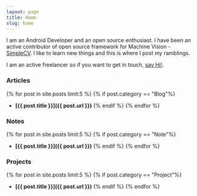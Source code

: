 ```yaml
---
layout: page
title: Home
slug: home
---
```

I am an Android Developer and an open source enthusiast. I have been an active contributor of open source framework for Machine Vision - [SimpleCV](http://simplecv.org/). I like to learn new things and this is where I post my ramblings.

I am an active freelancer so if you want to get in touch, <a href="mailto:jayrambhia777@gmail.com">say Hi!</a>.

<!--
Events
{% for post in site.posts limit:5 %}
{% if post.category == "Event"%}
- **[{{ post.title }}]({{ post.url }})**
{% endif %}
{% endfor %}
-->

### Articles
{% for post in site.posts limit:5 %}
{% if post.category == "Blog"%}
- **[{{ post.title }}]({{ post.url }})**<!-- -->
{% endif %}
{% endfor %}


### Notes
{% for post in site.posts limit:5 %}
{% if post.category == "Note"%}
- **[{{ post.title }}]({{ post.url }})**
{% endif %}
{% endfor %}

### Projects
{% for post in site.posts limit:5 %}
{% if post.category == "Project"%}
- **[{{ post.title }}]({{ post.url }})**
{% endif %}
{% endfor %}
<!-- - **[Lenx](http://lenxapp.com/)**
- **[Waeo](http://getwaeo.com/)** -->
